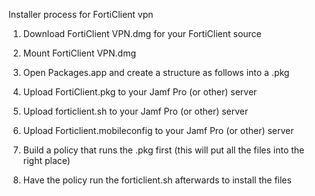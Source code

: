 Installer process for FortiClient vpn

1. Download FortiClient VPN.dmg for your FortiClient source
2. Mount FortiClient VPN.dmg

3. Open Packages.app and create a structure as follows into a .pkg
4. Upload FortiClient.pkg to your Jamf Pro (or other) server
5. Upload forticlient.sh to your Jamf Pro (or other) server
6. Upload Forticlient.mobileconfig to your Jamf Pro (or other) server
7. Build a policy that runs the .pkg first (this will put all the files into the right place)
8. Have the policy run the forticlient.sh afterwards to install the files
